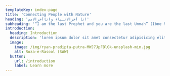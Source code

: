 ```yaml
---
templateKey: index-page
title: 'Connecting People with Nature'
heading: 'انا آخرالانبياء واناآخرالامم'
subheading: '“I am the last Prophet and you are the last Ummah” (Ibne Maja)'
introduction:
  heading: Introduction
  description: 'lorem ipsum dolor sit amet consectetur adipisicing elit.lorem ipsum lorem ipsum dolor sit amet consectetur adipisicing elit.lorem ipsum lorem ipsum dolor sit amet consectetur adipisicing elit.lorem ipsum lorem ipsum dolor sit amet consectetur adipisicing elit.lorem ipsum lorem ipsum dolor sit amet consectetur adipisicing elit.lorem ipsum amet consectetur adipisicing elit.lorem ipsum amet consectetur adipisicing elit.lorem ipsum amet consectetur adipisicing elit.lorem ipsum amet consectetur adipisicing elit.lorem ipsum.'
  image:
    image: /img/ryan-pradipta-putra-MWJ7JpFBlGk-unsplash-min.jpg
    alt: Roza-e-Rasool (SAW)
  button:
    url: /introduction
    label: Learn more
---
```


